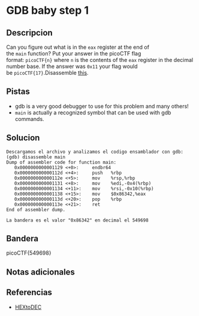 # GDB baby step 1

## Descripcion
Can you figure out what is in the `eax` register at the end of the `main` function? Put your answer in the picoCTF flag format: `picoCTF{n}` where `n` is the contents of the `eax` register in the decimal number base. If the answer was `0x11` your flag would be `picoCTF{17}`.Disassemble [this](https://artifacts.picoctf.net/c/512/debugger0_a).
## Pistas
- gdb is a very good debugger to use for this problem and many others!
- `main` is actually a recognized symbol that can be used with gdb commands.
## Solucion
```
Descargamos el archivo y analizamos el codigo ensamblador con gdb:
(gdb) disassemble main
Dump of assembler code for function main:
   0x0000000000001129 <+0>:     endbr64
   0x000000000000112d <+4>:     push   %rbp
   0x000000000000112e <+5>:     mov    %rsp,%rbp
   0x0000000000001131 <+8>:     mov    %edi,-0x4(%rbp)
   0x0000000000001134 <+11>:    mov    %rsi,-0x10(%rbp)
   0x0000000000001138 <+15>:    mov    $0x86342,%eax
   0x000000000000113d <+20>:    pop    %rbp
   0x000000000000113e <+21>:    ret
End of assembler dump.

La bandera es el valor "0x86342" en decimal el 549698
```

## Bandera

picoCTF{549698}

## Notas adicionales

## Referencias
- [HEXtoDEC](https://www.rapidtables.com/convert/number/hex-to-decimal.html)